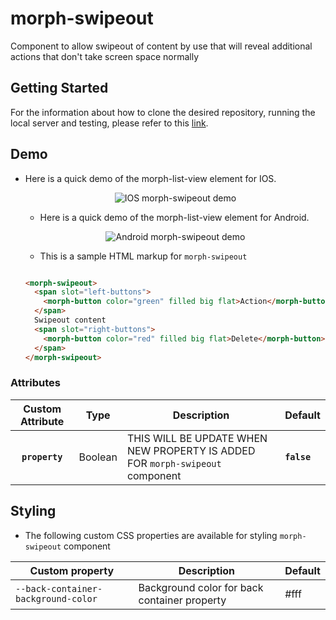 # morph-swipeout
Component to allow swipeout of content by use that will reveal additional actions that don't take screen space normally

## Getting Started

For the information about how to clone the desired repository, running the local server and testing, please refer to this [link](https://github.com/moduware/polymorph-components/blob/master/INFO.md).

## Demo

- Here is a quick demo of the morph-list-view element for IOS.

  <p align="center">
    <img src="demo-images/THIS-WILL-BE-CHANGE-WHEN-COMPONENT-IS-READY" alt="IOS morph-swipeout demo"/>
  </p>

  - Here is a quick demo of the morph-list-view element for Android.

  <p align="center">
    <img src="demo-images/THIS-WILL-BE-CHANGE-WHEN-COMPONENT-IS-READY" alt="Android morph-swipeout demo"/>
  </p>

  - This is a sample HTML markup for `morph-swipeout`

  ```html

  <morph-swipeout>
    <span slot="left-buttons">
      <morph-button color="green" filled big flat>Action</morph-button>
    </span>
    Swipeout content 
    <span slot="right-buttons">
      <morph-button color="red" filled big flat>Delete</morph-button>
    </span>
  </morph-swipeout>

  ```
### Attributes

|     Custom Attribute    |   Type  | Description                                                                                   | Default        |
|:-----------------------:|:-------:|-----------------------------------------------------------------------------------------------|----------------|
|      **`property`**     | Boolean | THIS WILL BE UPDATE WHEN NEW PROPERTY IS ADDED FOR `morph-swipeout` component                 | **`false`**    |

## Styling

- The following custom CSS properties are available for styling `morph-swipeout` component


Custom property                     | Description                                                                      | Default    |
------------------------------------|----------------------------------------------------------------------------------|------------|
`--back-container-background-color` | Background color for back container property                                     | #fff       |
